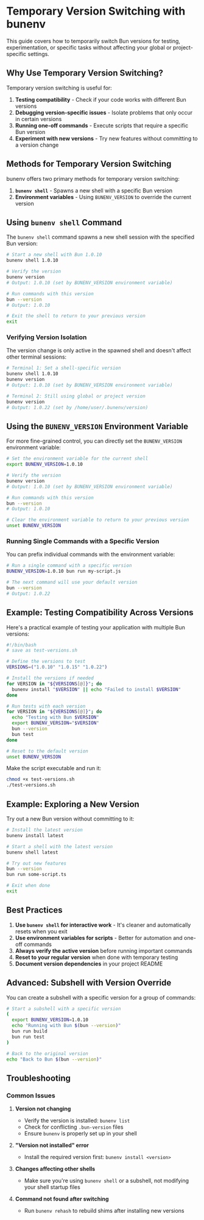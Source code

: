 # Temporary Version Switching with bunenv

This guide covers how to temporarily switch Bun versions for testing, experimentation, or specific tasks without affecting your global or project-specific settings.

## Why Use Temporary Version Switching?

Temporary version switching is useful for:

1. **Testing compatibility** - Check if your code works with different Bun versions
2. **Debugging version-specific issues** - Isolate problems that only occur in certain versions
3. **Running one-off commands** - Execute scripts that require a specific Bun version
4. **Experiment with new versions** - Try new features without committing to a version change

## Methods for Temporary Version Switching

bunenv offers two primary methods for temporary version switching:

1. **`bunenv shell`** - Spawns a new shell with a specific Bun version
2. **Environment variables** - Using `BUNENV_VERSION` to override the current version

## Using `bunenv shell` Command

The `bunenv shell` command spawns a new shell session with the specified Bun version:

```bash
# Start a new shell with Bun 1.0.10
bunenv shell 1.0.10

# Verify the version
bunenv version
# Output: 1.0.10 (set by BUNENV_VERSION environment variable)

# Run commands with this version
bun --version
# Output: 1.0.10

# Exit the shell to return to your previous version
exit
```

### Verifying Version Isolation

The version change is only active in the spawned shell and doesn't affect other terminal sessions:

```bash
# Terminal 1: Set a shell-specific version
bunenv shell 1.0.10
bunenv version
# Output: 1.0.10 (set by BUNENV_VERSION environment variable)

# Terminal 2: Still using global or project version
bunenv version
# Output: 1.0.22 (set by /home/user/.bunenv/version)
```

## Using the `BUNENV_VERSION` Environment Variable

For more fine-grained control, you can directly set the `BUNENV_VERSION` environment variable:

```bash
# Set the environment variable for the current shell
export BUNENV_VERSION=1.0.10

# Verify the version
bunenv version
# Output: 1.0.10 (set by BUNENV_VERSION environment variable)

# Run commands with this version
bun --version
# Output: 1.0.10

# Clear the environment variable to return to your previous version
unset BUNENV_VERSION
```

### Running Single Commands with a Specific Version

You can prefix individual commands with the environment variable:

```bash
# Run a single command with a specific version
BUNENV_VERSION=1.0.10 bun run my-script.js

# The next command will use your default version
bun --version
# Output: 1.0.22
```

## Example: Testing Compatibility Across Versions

Here's a practical example of testing your application with multiple Bun versions:

```bash
#!/bin/bash
# save as test-versions.sh

# Define the versions to test
VERSIONS=("1.0.10" "1.0.15" "1.0.22")

# Install the versions if needed
for VERSION in "${VERSIONS[@]}"; do
  bunenv install "$VERSION" || echo "Failed to install $VERSION"
done

# Run tests with each version
for VERSION in "${VERSIONS[@]}"; do
  echo "Testing with Bun $VERSION"
  export BUNENV_VERSION="$VERSION"
  bun --version
  bun test
done

# Reset to the default version
unset BUNENV_VERSION
```

Make the script executable and run it:

```bash
chmod +x test-versions.sh
./test-versions.sh
```

## Example: Exploring a New Version

Try out a new Bun version without committing to it:

```bash
# Install the latest version
bunenv install latest

# Start a shell with the latest version
bunenv shell latest

# Try out new features
bun --version
bun run some-script.ts

# Exit when done
exit
```

## Best Practices

1. **Use `bunenv shell` for interactive work** - It's cleaner and automatically resets when you exit
2. **Use environment variables for scripts** - Better for automation and one-off commands
3. **Always verify the active version** before running important commands
4. **Reset to your regular version** when done with temporary testing
5. **Document version dependencies** in your project README

## Advanced: Subshell with Version Override

You can create a subshell with a specific version for a group of commands:

```bash
# Start a subshell with a specific version
(
  export BUNENV_VERSION=1.0.10
  echo "Running with Bun $(bun --version)"
  bun run build
  bun run test
)

# Back to the original version
echo "Back to Bun $(bun --version)"
```

## Troubleshooting

### Common Issues

1. **Version not changing**

   - Verify the version is installed: `bunenv list`
   - Check for conflicting `.bun-version` files
   - Ensure `bunenv` is properly set up in your shell

2. **"Version not installed" error**

   - Install the required version first: `bunenv install <version>`

3. **Changes affecting other shells**

   - Make sure you're using `bunenv shell` or a subshell, not modifying your shell startup files

4. **Command not found after switching**
   - Run `bunenv rehash` to rebuild shims after installing new versions

